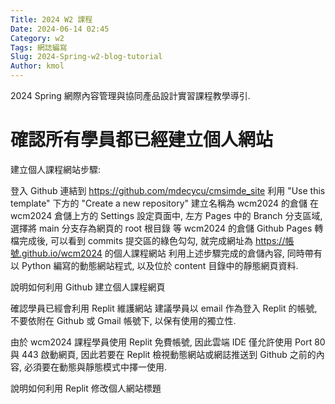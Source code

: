 ```yaml
---
Title: 2024 W2 課程
Date: 2024-06-14 02:45
Category: w2
Tags: 網誌編寫
Slug: 2024-Spring-w2-blog-tutorial
Author: kmol
---
```


2024 Spring 網際內容管理與協同產品設計實習課程教學導引.

<!-- PELICAN_END_SUMMARY -->

# 確認所有學員都已經建立個人網站
建立個人課程網站步驟:

登入 Github
連結到 https://github.com/mdecycu/cmsimde_site
利用 "Use this template" 下方的 "Create a new repository" 建立名稱為 wcm2024 的倉儲
在 wcm2024 倉儲上方的 Settings 設定頁面中, 左方 Pages 中的 Branch 分支區域, 選擇將 main 分支存為網頁的 root 根目錄
等 wcm2024 的倉儲 Github Pages 轉檔完成後, 可以看到 commits 提交區的綠色勾勾, 就完成網址為 https://帳號.github.io/wcm2024 的個人課程網站
利用上述步驟完成的倉儲內容, 同時帶有以 Python 編寫的動態網站程式, 以及位於 content 目錄中的靜態網頁資料.

說明如何利用 Github 建立個人課程網頁

確認學員已經會利用 Replit 維護網站
建議學員以 email 作為登入 Replit 的帳號, 不要依附在 Github 或 Gmail 帳號下, 以保有使用的獨立性.

由於 wcm2024 課程學員使用 Replit 免費帳號, 因此雲端 IDE 僅允許使用 Port 80 與 443 啟動網頁, 因此若要在 Replit 檢視動態網站或網誌推送到 Github 之前的內容, 必須要在動態與靜態模式中擇一使用.

說明如何利用 Replit 修改個人網站標題